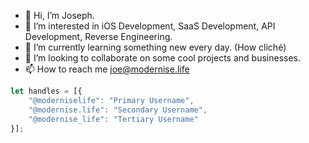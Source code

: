 - 👋 Hi, I’m Joseph.
- 👀 I’m interested in iOS Development, SaaS Development, API Development, Reverse Engineering.
- 🌱 I’m currently learning something new every day. (How cliché)
- 💞️ I’m looking to collaborate on some cool projects and businesses.
- 📫 How to reach me joe@modernise.life

```javascript
let handles = [{
    "@moderniselife": "Primary Username",
    "@modernise.life": "Secondary Username",
    "@modernise_life": "Tertiary Username"
}];
```
<!---
moderniselife/moderniselife is a ✨ special ✨ repository because its `README.md` (this file) appears on your GitHub profile.
You can click the Preview link to take a look at your changes.
--->

